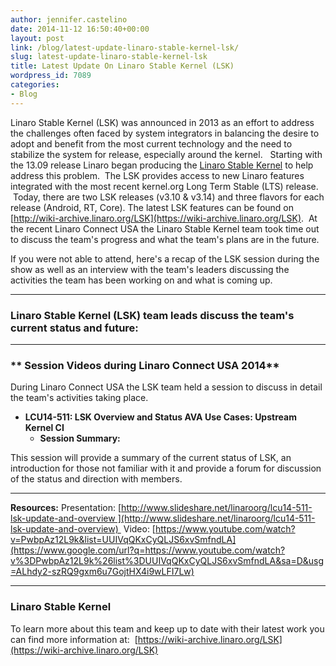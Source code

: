 ```yaml
---
author: jennifer.castelino
date: 2014-11-12 16:50:40+00:00
layout: post
link: /blog/latest-update-linaro-stable-kernel-lsk/
slug: latest-update-linaro-stable-kernel-lsk
title: Latest Update On Linaro Stable Kernel (LSK)
wordpress_id: 7089
categories:
- Blog
---
```


Linaro Stable Kernel (LSK) was announced in 2013 as an effort to address the challenges often faced by system integrators in balancing the desire to adopt and benefit from the most current technology and the need to stabilize the system for release, especially around the kernel.   Starting with the 13.09 release Linaro began producing the [Linaro Stable Kernel](http://wiki-archive.linaro.org/LSK) to help address this problem.  The LSK provides access to new Linaro features integrated with the most recent kernel.org Long Term Stable (LTS) release.  Today, there are two LSK releases (v3.10 & v3.14) and three flavors for each release (Android, RT, Core). The latest LSK features can be found on [http://wiki-archive.linaro.org/LSK](https://wiki-archive.linaro.org/LSK).  At the recent Linaro Connect USA the Linaro Stable Kernel team took time out to discuss the team's progress and what the team's plans are in the future.

If you were not able to attend, here's a recap of the LSK session during the show as well as an interview with the team's leaders discussing the activities the team has been working on and what is coming up.

* * *

### **Linaro Stable Kernel (LSK) team leads discuss the team's current status and future:**

* * *

### ** Session Videos during Linaro Connect USA 2014**

During Linaro Connect USA the LSK team held a session to discuss in detail the team's activities taking place.

  * **LCU14-511: LSK Overview and Status AVA Use Cases: Upstream Kernel CI**
    * **Session Summary:**

This session will provide a summary of the current status of LSK, an introduction for those not familiar with it and provide a forum for discussion of the status and direction with members.

* * *

**Resources:**
Presentation: [http://www.slideshare.net/linaroorg/lcu14-511-lsk-update-and-overview ](http://www.slideshare.net/linaroorg/lcu14-511-lsk-update-and-overview) 
Video: [https://www.youtube.com/watch?v=PwbpAz12L9k&list=UUIVqQKxCyQLJS6xvSmfndLA](https://www.google.com/url?q=https://www.youtube.com/watch?v%3DPwbpAz12L9k%26list%3DUUIVqQKxCyQLJS6xvSmfndLA&sa=D&usg=ALhdy2-szRQ9gxm6u7GojtHX4i9wLFI7Lw)


* * *

### **Linaro Stable Kernel**


To learn more about this team and keep up to date with their latest work you can find more information at:  [https://wiki-archive.linaro.org/LSK](https://wiki-archive.linaro.org/LSK)
